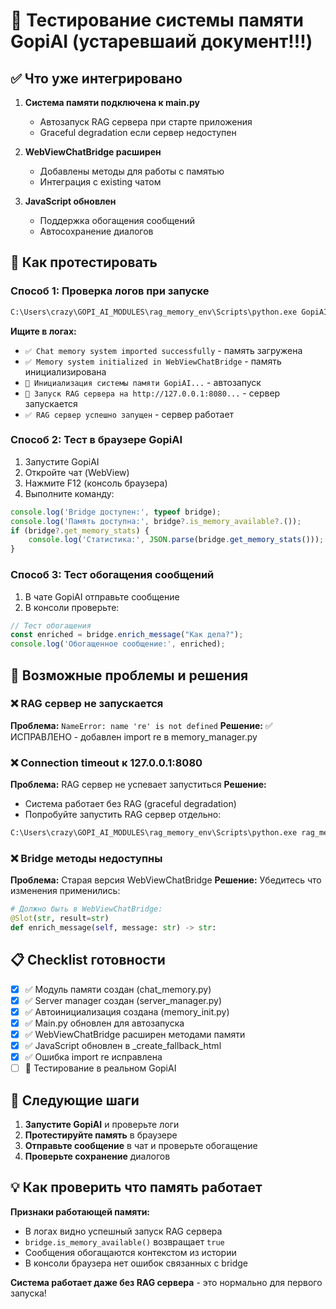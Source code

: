 # 🧠 Тестирование системы памяти GopiAI (устаревшаий документ!!!)

## ✅ Что уже интегрировано

1. **Система памяти подключена к main.py**
   - Автозапуск RAG сервера при старте приложения
   - Graceful degradation если сервер недоступен

2. **WebViewChatBridge расширен** 
   - Добавлены методы для работы с памятью
   - Интеграция с existing чатом

3. **JavaScript обновлен**
   - Поддержка обогащения сообщений
   - Автосохранение диалогов

## 🧪 Как протестировать

### Способ 1: Проверка логов при запуске
```bash
C:\Users\crazy\GOPI_AI_MODULES\rag_memory_env\Scripts\python.exe GopiAI-UI/gopiai/ui/main.py
```

**Ищите в логах:**
- `✅ Chat memory system imported successfully` - память загружена
- `✅ Memory system initialized in WebViewChatBridge` - память инициализирована
- `🧠 Инициализация системы памяти GopiAI...` - автозапуск
- `🚀 Запуск RAG сервера на http://127.0.0.1:8080...` - сервер запускается
- `✅ RAG сервер успешно запущен` - сервер работает

### Способ 2: Тест в браузере GopiAI
1. Запустите GopiAI
2. Откройте чат (WebView)
3. Нажмите F12 (консоль браузера)
4. Выполните команду:
```javascript
console.log('Bridge доступен:', typeof bridge);
console.log('Память доступна:', bridge?.is_memory_available?.());
if (bridge?.get_memory_stats) {
    console.log('Статистика:', JSON.parse(bridge.get_memory_stats()));
}
```

### Способ 3: Тест обогащения сообщений
1. В чате GopiAI отправьте сообщение
2. В консоли проверьте:
```javascript
// Тест обогащения
const enriched = bridge.enrich_message("Как дела?");
console.log('Обогащенное сообщение:', enriched);
```

## 🔧 Возможные проблемы и решения

### ❌ RAG сервер не запускается
**Проблема:** `NameError: name 're' is not defined`
**Решение:** ✅ ИСПРАВЛЕНО - добавлен import re в memory_manager.py

### ❌ Connection timeout к 127.0.0.1:8080
**Проблема:** RAG сервер не успевает запуститься
**Решение:** 
- Система работает без RAG (graceful degradation)
- Попробуйте запустить RAG сервер отдельно:
```bash
C:\Users\crazy\GOPI_AI_MODULES\rag_memory_env\Scripts\python.exe rag_memory_system/run_server.py
```

### ❌ Bridge методы недоступны
**Проблема:** Старая версия WebViewChatBridge
**Решение:** Убедитесь что изменения применились:
```python
# Должно быть в WebViewChatBridge:
@Slot(str, result=str)
def enrich_message(self, message: str) -> str:
```

## 📋 Checklist готовности

- [x] ✅ Модуль памяти создан (chat_memory.py)
- [x] ✅ Server manager создан (server_manager.py) 
- [x] ✅ Автоинициализация создана (memory_init.py)
- [x] ✅ Main.py обновлен для автозапуска
- [x] ✅ WebViewChatBridge расширен методами памяти
- [x] ✅ JavaScript обновлен в _create_fallback_html
- [x] ✅ Ошибка import re исправлена
- [ ] 🧪 Тестирование в реальном GopiAI

## 🎯 Следующие шаги

1. **Запустите GopiAI** и проверьте логи
2. **Протестируйте память** в браузере
3. **Отправьте сообщение** в чат и проверьте обогащение
4. **Проверьте сохранение** диалогов

## 💡 Как проверить что память работает

**Признаки работающей памяти:**
- В логах видно успешный запуск RAG сервера
- `bridge.is_memory_available()` возвращает `true`
- Сообщения обогащаются контекстом из истории
- В консоли браузера нет ошибок связанных с bridge

**Система работает даже без RAG сервера** - это нормально для первого запуска!
